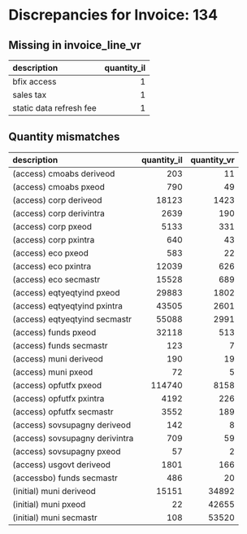 # Discrepancies for Invoice: 134

## Missing in invoice_line_vr

| description             |   quantity_il |
|:------------------------|--------------:|
| bfix access             |             1 |
| sales tax               |             1 |
| static data refresh fee |             1 |

## Quantity mismatches

| description                    |   quantity_il |   quantity_vr |
|:-------------------------------|--------------:|--------------:|
| (access) cmoabs deriveod       |           203 |            11 |
| (access) cmoabs pxeod          |           790 |            49 |
| (access) corp deriveod         |         18123 |          1423 |
| (access) corp derivintra       |          2639 |           190 |
| (access) corp pxeod            |          5133 |           331 |
| (access) corp pxintra          |           640 |            43 |
| (access) eco pxeod             |           583 |            22 |
| (access) eco pxintra           |         12039 |           626 |
| (access) eco secmastr          |         15528 |           689 |
| (access) eqtyeqtyind pxeod     |         29883 |          1802 |
| (access) eqtyeqtyind pxintra   |         43505 |          2601 |
| (access) eqtyeqtyind secmastr  |         55088 |          2991 |
| (access) funds pxeod           |         32118 |           513 |
| (access) funds secmastr        |           123 |             7 |
| (access) muni deriveod         |           190 |            19 |
| (access) muni pxeod            |            72 |             5 |
| (access) opfutfx pxeod         |        114740 |          8158 |
| (access) opfutfx pxintra       |          4192 |           226 |
| (access) opfutfx secmastr      |          3552 |           189 |
| (access) sovsupagny deriveod   |           142 |             8 |
| (access) sovsupagny derivintra |           709 |            59 |
| (access) sovsupagny pxeod      |            57 |             2 |
| (access) usgovt deriveod       |          1801 |           166 |
| (accessbo) funds secmastr      |           486 |            20 |
| (initial) muni deriveod        |         15151 |         34892 |
| (initial) muni pxeod           |            22 |         42655 |
| (initial) muni secmastr        |           108 |         53520 |

